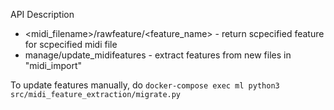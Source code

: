 API Description

 - <midi_filename>/rawfeature/<feature_name> - return scpecified feature for scpecified midi file
 - manage/update_midifeatures - extract features from new files in "midi_import"

To update features manually, do `docker-compose exec ml python3 src/midi_feature_extraction/migrate.py`
